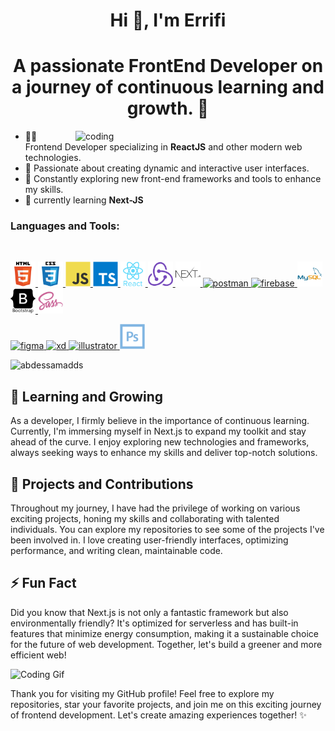 <!---
![Header](github-header.png)
--->


<h1 align="center">Hi 👋, I'm Errifi</h1>
<h1 align="center" > A passionate FrontEnd Developer on a journey of continuous learning and growth. 🚀 </h1>
<img align="right" alt="coding" width="400" src="https://camo.githubusercontent.com/5ddf73ad3a205111cf8c686f687fc216c2946a75005718c8da5b837ad9de78c9/68747470733a2f2f7468756d62732e6766796361742e636f6d2f4576696c4e657874446576696c666973682d736d616c6c2e676966">

- 👨‍💻 Frontend Developer specializing in **ReactJS** and other modern web technologies.
- 🚀 Passionate about creating dynamic and interactive user interfaces.
- 🌟 Constantly exploring new front-end frameworks and tools to enhance my skills.
- 🌱  currently learning **Next-JS**

  
<h3 align="left">Languages and Tools:</h3>
<br>
<p align="left">  <a href="https://www.w3.org/html/" target="_blank" rel="noreferrer"> <img src="https://raw.githubusercontent.com/devicons/devicon/master/icons/html5/html5-original-wordmark.svg" alt="html5" width="40" height="40"/> </a> <a href="https://www.w3schools.com/css/" target="_blank" rel="noreferrer"> <img src="https://raw.githubusercontent.com/devicons/devicon/master/icons/css3/css3-original-wordmark.svg" alt="css3" width="40" height="40"/> </a> 
 <a href="https://developer.mozilla.org/en-US/docs/Web/JavaScript" target="_blank" rel="noreferrer"> <img src="https://raw.githubusercontent.com/devicons/devicon/master/icons/javascript/javascript-original.svg" alt="javascript" width="40" height="40"/> </a> <a href="https://www.typescriptlang.org/" target="_blank" rel="noreferrer"> <img src="https://raw.githubusercontent.com/devicons/devicon/master/icons/typescript/typescript-original.svg" alt="typescript" width="40" height="40"/> </a>  <a href="https://reactjs.org/" target="_blank" rel="noreferrer"> <img src="https://raw.githubusercontent.com/devicons/devicon/master/icons/react/react-original-wordmark.svg" alt="react" width="40" height="40"/> </a> 
<a href="https://redux.js.org" target="_blank" rel="noreferrer"> <img src="https://raw.githubusercontent.com/devicons/devicon/master/icons/redux/redux-original.svg" alt="redux" width="40" height="40"/> </a> <a href="https://nextjs.org/" target="_blank" rel="noreferrer"> <img src="https://raw.githubusercontent.com/devicons/devicon/master/icons/nextjs/nextjs-original-wordmark.svg" alt="next-js" width="40" height="40"/> </a> <a href="https://postman.com" target="_blank" rel="noreferrer"> <img src="https://www.vectorlogo.zone/logos/getpostman/getpostman-icon.svg" alt="postman" width="40" height="40"/> </a> <a href="https://firebase.google.com/" target="_blank" rel="noreferrer"> <img src="https://www.vectorlogo.zone/logos/firebase/firebase-icon.svg" alt="firebase" width="40" height="40"/> </a> <a href="https://www.mysql.com/" target="_blank" rel="noreferrer"> <img src="https://raw.githubusercontent.com/devicons/devicon/master/icons/mysql/mysql-original-wordmark.svg" alt="mysql" width="40" height="40"/> </a> 
 <a href="https://getbootstrap.com" target="_blank" rel="noreferrer"> <img src="https://raw.githubusercontent.com/devicons/devicon/master/icons/bootstrap/bootstrap-plain-wordmark.svg" alt="bootstrap" width="40" height="40"/> </a> <a href="https://sass-lang.com" target="_blank" rel="noreferrer"> <img src="https://raw.githubusercontent.com/devicons/devicon/master/icons/sass/sass-original.svg" alt="sass" width="40" height="40"/> </a> 
  
   <a href="https://www.figma.com/" target="_blank" rel="noreferrer"> <img src="https://www.vectorlogo.zone/logos/figma/figma-icon.svg" 
   alt="figma" width="40" height="40"/> </a> 
   <a href="https://www.adobe.com/products/xd.html" target="_blank" rel="noreferrer"> <img src="https://cdn.worldvectorlogo.com/logos/adobe-xd.svg" alt="xd" width="40" height="40"/> </a> 
<a href="https://www.adobe.com/in/products/illustrator.html" target="_blank" rel="noreferrer"> <img src="https://www.vectorlogo.zone/logos/adobe_illustrator/adobe_illustrator-icon.svg" alt="illustrator" width="40" height="40"/> </a>  <a href="https://www.photoshop.com/en" target="_blank" rel="noreferrer"> <img src="https://raw.githubusercontent.com/devicons/devicon/master/icons/photoshop/photoshop-line.svg" alt="photoshop" width="40" height="40"/> </a>  </p>


<img src="https://github-readme-stats.vercel.app/api/top-langs?username=abdessamadds&show_icons=true&locale=en&layout=compact" alt="abdessamadds" />


## 🌱 Learning and Growing

As a developer, I firmly believe in the importance of continuous learning. Currently, I'm immersing myself in Next.js to expand my toolkit and stay ahead of the curve. I enjoy exploring new technologies and frameworks, always seeking ways to enhance my skills and deliver top-notch solutions.

## 🚀 Projects and Contributions

Throughout my journey, I have had the privilege of working on various exciting projects, honing my skills and collaborating with talented individuals. You can explore my repositories to see some of the projects I've been involved in. I love creating user-friendly interfaces, optimizing performance, and writing clean, maintainable code.




<!---
## 📫 Let's Connect

I'm always eager to connect with fellow developers, exchange knowledge, and collaborate on interesting projects. Feel free to reach out to me via [email](mailto:errifi@example.com) or connect with me on [LinkedIn](https://www.linkedin.com/in/errifi). Let's code together and make a positive impact in the digital world!
--->


## ⚡ Fun Fact

Did you know that Next.js is not only a fantastic framework but also environmentally friendly? It's optimized for serverless and has built-in features that minimize energy consumption, making it a sustainable choice for the future of web development. Together, let's build a greener and more efficient web!

![Coding Gif](https://example.com/coding.gif)

Thank you for visiting my GitHub profile! Feel free to explore my repositories, star your favorite projects, and join me on this exciting journey of frontend development. Let's create amazing experiences together! ✨


<!---
Abdessamadds/Abdessamadds is a ✨ special ✨ repository because its `README.md` (this file) appears on your GitHub profile.
You can click the Preview link to take a look at your changes.
--->
